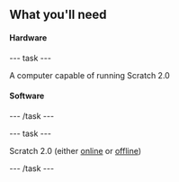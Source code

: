 ## What you'll need

#### Hardware

--- task ---

A computer capable of running Scratch 2.0

#### Software

--- /task ---

--- task ---

Scratch 2.0 (either [online](https://scratch.mit.edu/projects/editor/) or [offline](https://scratch.mit.edu/scratch2download/))

--- /task ---

